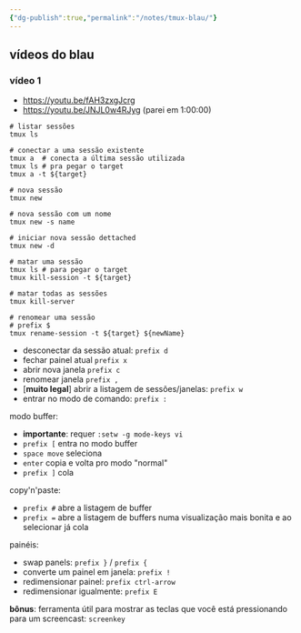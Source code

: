 ```yaml
---
{"dg-publish":true,"permalink":"/notes/tmux-blau/"}
---
```

## vídeos do blau

### vídeo 1

- <https://youtu.be/fAH3zxgJcrg>
- <https://youtu.be/JNJL0w4RJyg> (parei em 1:00:00)


```
# listar sessões
tmux ls

# conectar a uma sessão existente
tmux a  # conecta a última sessão utilizada
tmux ls # pra pegar o target
tmux a -t ${target}

# nova sessão
tmux new

# nova sessão com um nome
tmux new -s name

# iniciar nova sessão dettached
tmux new -d

# matar uma sessão
tmux ls # para pegar o target
tmux kill-session -t ${target}

# matar todas as sessões
tmux kill-server

# renomear uma sessão
# prefix $
tmux rename-session -t ${target} ${newName}

```

- desconectar da sessão atual: `prefix d`
- fechar painel atual `prefix x`
- abrir nova janela `prefix c`
- renomear janela `prefix ,`
- [**muito legal**] abrir a listagem de sessões/janelas: `prefix w`
- entrar no modo de comando: `prefix :`

modo buffer:

- **importante**: requer `:setw -g mode-keys vi`
- `prefix [` entra no modo buffer
- `space move` seleciona
- `enter` copia e volta pro modo "normal"
- `prefix ]` cola

copy'n'paste:

- `prefix #` abre a listagem de buffer
- `prefix =` abre a listagem de buffers numa visualização mais bonita e ao selecionar já cola



painéis:

- swap panels: `prefix }` / `prefix {`
- converte um painel em janela: `prefix !`
- redimensionar painel: `prefix ctrl-arrow`
- redimensionar igualmente: `prefix E`

**bônus**: ferramenta útil para mostrar as teclas que você está pressionando para um screencast: `screenkey`

